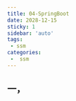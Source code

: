 ```yaml
---
title: 04-SpringBoot
date: 2028-12-15
sticky: 1
sidebar: 'auto'
tags:
 - ssm
categories:
 -  ssm
---
```


## 一，